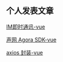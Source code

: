 ## 个人发表文章

[IM即时通讯-vue](https://juejin.im/post/6865208972589137933)

[声网 Agora SDK-vue](https://juejin.im/post/6862945685856567310)

[axios 封装-vue](https://juejin.im/post/6863261617946918925)
